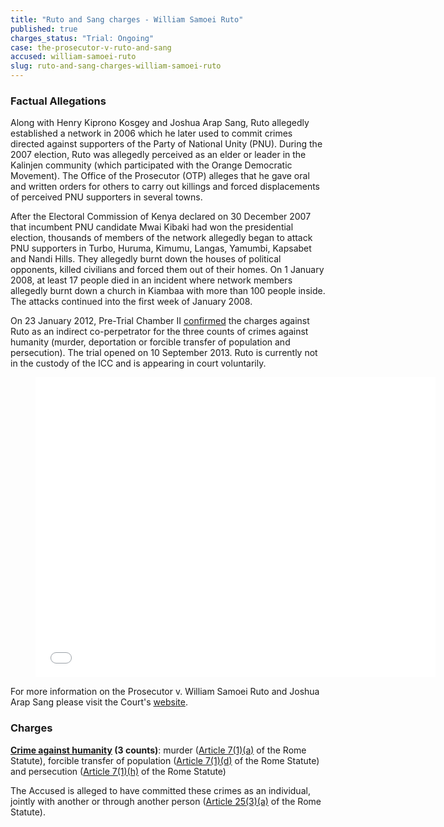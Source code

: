 ```yaml
---
title: "Ruto and Sang charges - William Samoei Ruto"
published: true
charges_status: "Trial: Ongoing"
case: the-prosecutor-v-ruto-and-sang
accused: william-samoei-ruto
slug: ruto-and-sang-charges-william-samoei-ruto
---
```


### Factual Allegations

Along with Henry Kiprono Kosgey and Joshua Arap Sang, Ruto allegedly established a network in 2006 which he later used to commit crimes directed against supporters of the Party of National Unity (PNU). During the 2007 election, Ruto was allegedly perceived as an elder or leader in the Kalinjen community (which participated with the Orange Democratic Movement). The Office of the Prosecutor (OTP) alleges that he gave oral and written orders for others to carry out killings and forced displacements of perceived PNU supporters in several towns.

After the Electoral Commission of Kenya declared on 30 December 2007 that incumbent PNU candidate Mwai Kibaki had won the presidential election, thousands of members of the network allegedly began to attack PNU supporters in Turbo, Huruma, Kimumu, Langas, Yamumbi, Kapsabet and Nandi Hills. They allegedly burnt down the houses of political opponents, killed civilians and forced them out of their homes. On 1 January 2008, at least 17 people died in an incident where network members allegedly burnt down a church in Kiambaa with more than 100 people inside. The attacks continued into the first week of January 2008.

On 23 January 2012, Pre-Trial Chamber II [confirmed](http://www.icc-cpi.int/iccdocs/doc/doc1314535.pdf) the charges against Ruto as an indirect co-perpetrator for the three counts of crimes against humanity (murder, deportation or forcible transfer of population and persecution). The trial opened on 10 September 2013. Ruto is currently not in the custody of the ICC and is appearing in court voluntarily.

<figure data-type="video">

<iframe class="embedly-embed" src="//cdn.embedly.com/widgets/media.html?src=https%3A%2F%2Fwww.youtube.com%2Fembed%2FCQ09M8LeVJA%3Ffeature%3Doembed&amp;url=https%3A%2F%2Fwww.youtube.com%2Fwatch%3Fv%3DCQ09M8LeVJA&amp;image=https%3A%2F%2Fi.ytimg.com%2Fvi%2FCQ09M8LeVJA%2Fhqdefault.jpg&amp;key=31a2d8b5de5447f0b129e81f50af7b5b&amp;type=text%2Fhtml&amp;schema=youtube" scrolling="no" allowfullscreen="" frameborder="0" height="480" width="640"></iframe>

</figure>

For more information on the Prosecutor v. William Samoei Ruto and Joshua Arap Sang please visit the Court's [website](http://www.icc-cpi.int/en_menus/icc/situations%20and%20cases/situations/situation%20icc%200109/related%20cases/icc01090111/Pages/icc01090111.aspx).

### Charges

**[Crime against humanity](http://www.casematrixnetwork.org/case-m/klamberg-commentary/rome-statute/#c1171) (3 counts)**: murder ([Article 7(1)(a)](http://www.casematrixnetwork.org/cmn-knowledge-hub/klamberg-commentary/elements-of-crime/#c2286) of the Rome Statute), forcible transfer of population ([Article 7(1)(d)](http://www.casematrixnetwork.org/cmn-knowledge-hub/klamberg-commentary/elements-of-crime/#c2289) of the Rome Statute) and persecution ([Article 7(1)(h)](http://www.casematrixnetwork.org/cmn-knowledge-hub/klamberg-commentary/elements-of-crime/#c2298) of the Rome Statute)

The Accused is alleged to have committed these crimes as an individual, jointly with another or through another person ([Article 25(3)(a)](http://www.casematrixnetwork.org/case-m/klamberg-commentary/rome-statute/#c1198) of the Rome Statute).

